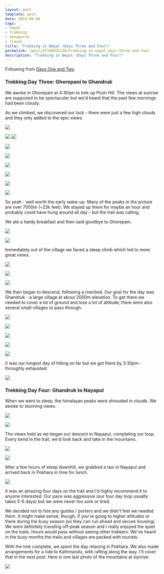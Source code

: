 ```yaml
---
layout: post
template: post
date: 2014-06-04
tags:
- nepal
- trekking
- annapurna
- travel
title: "Trekking in Nepal (Days Three and Four)"
permalink: /post/87768931128/trekking-in-nepal-days-three-and-four
description: "Trekking in Nepal (Days Three and Four)"
---
```

Following from [Days One and Two](http://blog.randylubin.com/post/87496937233/trekking-in-nepal-days-one-and-two)

### Trekking Day Three: Ghorepani to Ghandruk

We awoke in Ghorepani at 4:30am to trek up Poon Hill. The views at sunrise are supposed to be spectacular but we'd heard that the past few mornings had been cloudy.

As we climbed, we discovered our luck - there were just a few high clouds and they only added to the epic views.

![](/images/5536d56b0eb0a98065d3e7610d96aa4bec46de67611716b3874a244486f6231f.jpg)

![](/images/a7954f5df9e6603725c2a6503f5a7a016837e8ab9dd82615dbd4fddfa31b5945.jpg)
![](/images/a9c9e4088329a9924f761a3b563dda45645d9ec5de4c4593873c8dad4e7fe88b.jpg)

![](/images/d49548bb44e24284dfddd7ca81beea91bce93838e014714d77af239f2a6cd2c8.jpg)

![](/images/d69acb06395df3d26f7edd494f0ad5b7e43ae6ddeae8b9163fb48905e0dcfc1f.jpg)

![](/images/7b201e3fec9e57edda954ea8ae5f369f281514b6f94add3d8d2e7118ffa4590c.jpg)

![](/images/2fb7fa183b9e0010d9df73b2610f9930a1baf2304cc9a5ee7cf26d7debf1ea0b.jpg)

![](/images/961f009f90d0deca424052ac3490fd35458e77d0ecc653f9aaedf7d37d395f1c.jpg)

![](/images/a10ed23a15673ec84652671558b897bff59588c1f35f6f8893a6f21d5c1fbc86.jpg)

So yeah - well worth the early wake-up. Many of the peaks in the picture are over 7000m (~23k feet). We stayed up there for maybe an hour and probably could have hung around all day - but the trail was calling.

We ate a hardy breakfast and then said goodbye to Ghorepani.

![](/images/95dbf4169c313e0e38afa0af8ba1139cd50aa314923fb59a399693dc58e50e7f.jpg)

![](/images/582b8c28065942515895a82711d9fdc6bc838bae46aada1c3e91a2f4ca802195.jpg)

Immediately out of the village we faced a steep climb which led to more great views.

![](/images/fadd86fd0cc77057735e48e12e58f54745fe140c93f380a3d142ce4c42665e7a.jpg)

![](/images/b81adae86ed02ae941af38393d45bfbe1efce7f28f688a5196c9464350081862.jpg)

![](/images/661ca22ccc54bd2111eb867844f47747ed30eff5fe2cd0b98858cfccd978fce3.jpg)

We then began to descend, following a riverbed. Our goal for the day was Ghandruk - a large village at about 2000m elevation. To get there we needed to cover a lot of ground and lose a lot of altitude; there were also several small villages to pass through.

![](/images/ede86985b8b5a8713afae9414b60691813e3dfb0898ec1b05c27b95488dc4047.jpg)

![](/images/1b770e75dea5b46960d2753ddd800757f4dc8ace03f2cd157f85e6399dc80e4c.jpg)

![](/images/052f2c23df2ed1c6678d9b5c0a1ffaad9ecf8fcdc4a0524b429947a2a905be1b.jpg)

![](/images/9315434a6f57cbeb48faf7d69cefe00da2c668a135fd43d17824fa0e07c34b4c.jpg)

![](/images/342665e7fe914bdbaf96faa1b9670ea2a17068ef7ea3273e4be186dc920b2aad.jpg)

It was our longest day of hiking so far but we got there by 3:30pm - throughly exhausted.

![](/images/aefe5c972e96be91f52f2bc88af845ae96594502602afc9d7a8e9381ff52844a.jpg)

### Trekking Day Four: Ghandruk to Nayapul

When we went to sleep, the himalayan peaks were shrouded in clouds. We awoke to stunning views.

![](/images/c0c16f684d3ba44b90fc4ea69da63010fe93043b7eb5657c9ea0698de9c00324.jpg)

![](/images/2dcaa1e5674a4d6e96d7da066576a18902490dabe142df6446f952f2f87983ff.jpg)

The views held as we began our descent to Nayapul, completing our loop. Every bend in the trail, we'd look back and take in the mountains.

![](/images/ce7999383a225dc4367663e4593506aa193370ec2e5ee97cbe47dd1435da3757.jpg)

![](/images/854b1c8372c66fc3079fe52d35f3fede3c90475df84ed8396fe7f5f69664c695.jpg)

After a few hours of steep downhill, we grabbed a taxi in Nayapul and arrived back in Pokhara in time for lunch.

![](/images/fc7603e549a71405415edc8ff6132a2a88d4c93643e37ffcf3b8c5777198c305.jpg)

It was an amazing four days on the trail and I'd highly recommend it to anyone interested. Our pace was aggressive (our four day loop usually takes 5-6 days) but we were never too sore or tired.

We decided not to hire any guides / porters and we didn't feel we needed them. It might make sense, though, if you're going to higher altitudes or there during the busy season (so they can run ahead and secure housing). We were definitely traveling off-peak season and I really enjoyed the quiet on the trails. Hours would pass without seeing other trekkers. We've heard in the busy months the trails and villages are packed with tourists.

With the trek complete, we spent the day relaxing in Pokhara. We also made arrangements for a ride to Kathmandu, with rafting along the way. I'll cover that in the next post. Here is one last photo of the mountains at sunrise:

![](/images/aeff79f63b735f87c1df7352beb33754aba31cc5de4f08bc57091442752d4ced.jpg)

